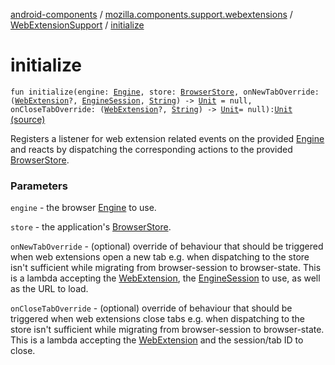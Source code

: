 [android-components](../../index.md) / [mozilla.components.support.webextensions](../index.md) / [WebExtensionSupport](index.md) / [initialize](./initialize.md)

# initialize

`fun initialize(engine: `[`Engine`](../../mozilla.components.concept.engine/-engine/index.md)`, store: `[`BrowserStore`](../../mozilla.components.browser.state.store/-browser-store/index.md)`, onNewTabOverride: (`[`WebExtension`](../../mozilla.components.concept.engine.webextension/-web-extension/index.md)`?, `[`EngineSession`](../../mozilla.components.concept.engine/-engine-session/index.md)`, `[`String`](https://kotlinlang.org/api/latest/jvm/stdlib/kotlin/-string/index.html)`) -> `[`Unit`](https://kotlinlang.org/api/latest/jvm/stdlib/kotlin/-unit/index.html)` = null, onCloseTabOverride: (`[`WebExtension`](../../mozilla.components.concept.engine.webextension/-web-extension/index.md)`?, `[`String`](https://kotlinlang.org/api/latest/jvm/stdlib/kotlin/-string/index.html)`) -> `[`Unit`](https://kotlinlang.org/api/latest/jvm/stdlib/kotlin/-unit/index.html)` = null): `[`Unit`](https://kotlinlang.org/api/latest/jvm/stdlib/kotlin/-unit/index.html) [(source)](https://github.com/mozilla-mobile/android-components/blob/master/components/support/webextensions/src/main/java/mozilla/components/support/webextensions/WebExtensionSupport.kt#L42)

Registers a listener for web extension related events on the provided
[Engine](../../mozilla.components.concept.engine/-engine/index.md) and reacts by dispatching the corresponding actions to the
provided [BrowserStore](../../mozilla.components.browser.state.store/-browser-store/index.md).

### Parameters

`engine` - the browser [Engine](../../mozilla.components.concept.engine/-engine/index.md) to use.

`store` - the application's [BrowserStore](../../mozilla.components.browser.state.store/-browser-store/index.md).

`onNewTabOverride` - (optional) override of behaviour that should
be triggered when web extensions open a new tab e.g. when dispatching
to the store isn't sufficient while migrating from browser-session
to browser-state. This is a lambda accepting the [WebExtension](../../mozilla.components.concept.engine.webextension/-web-extension/index.md), the
[EngineSession](../../mozilla.components.concept.engine/-engine-session/index.md) to use, as well as the URL to load.

`onCloseTabOverride` - (optional) override of behaviour that should
be triggered when web extensions close tabs e.g. when dispatching
to the store isn't sufficient while migrating from browser-session
to browser-state. This is a lambda  accepting the [WebExtension](../../mozilla.components.concept.engine.webextension/-web-extension/index.md) and
the session/tab ID to close.